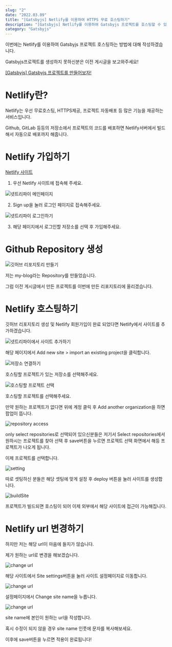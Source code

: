 ```yaml
---
slug: "2"
date: "2022.03.09"
title: "[Gatsbyjs] Netlify를 이용하여 HTTPS 무료 호스팅하기"
description: "[Gatsbyjs] Netlify를 이용하여 Gatsbyjs 프로젝트를 호스팅할 수 있다."
category: "Gatsbyjs"
---
```


이번에는 Netlify를 이용하여 Gatsbyjs 프로젝트 호스팅하는 방법에 대해 작성하겠습니다.

Gatsbyjs프로젝트를 생성하지 못하신분은 이전 게시글을 보고와주세요!

[[Gatsbyjs] Gatsbyjs 프로젝트를 만들어보자!](https://ogt-blog.netlify.app/Gatsbyjs/1)

# Netlify란?

Netlify는 우선 무료호스팅, HTTPS제공, 프로젝트 자동배포 등 많은 기능을 재공하는 서비스입니다.

Github, GitLab 등등의 저장소에서 프로젝트의 코드를 배포하면 Netlify서버에서 빌드해서 자동으로 배포까지 해줍니다.

# Netlify 가입하기

[Netlify 사이트](https://www.netlify.com/)

1. 우선 Netlify 사이트에 접속해 주세요.

![넷트리파이 메인페이지](images/mainPage.png)

2. Sign up을 눌러 로그인 페이지로 접속해주세요.

![넷트리파이 로그인하기](images/loginPage.png)

3. 해당 페이지에서 로그인할 저장소를 선택 후 가입해주세요.

# Github Repository 생성

![깃허브 리포지토리 만들기](images/createRepository.png)

저는 my-blog라는 Repository를 만들었습니다.

그럼 이전 게시글에서 만든 프로젝트를 이번에 만든 리포지토리에 올리겠습니다.

# Netlify 호스팅하기

깃허브 리포지토리 생성 및 Netlify 회원가입이 완료 되었다면 Netlify에서 사이트를 추가하겠습니다.

![넷트리파이에서 사이트 추가하기](images/addSite.png)

해당 페이지에서 Add new site > import an existing project을 클릭합니다.

![저장소 연결하기](images/connectRepository.png)

호스팅할 프로젝트가 있는 저장소를 선택해주세요.

![호스팅할 프로젝트 선택](images/chooseProject.png)

호스팅할 프로젝트를 선택해주세요.

만약 원하는 프로젝트가 없다면 위에 계정 클릭 후 Add another organization을 하면 팝업이 뜹니다.

![repository access](images/repositoryAccess.png)

only select repositories로 선택되어 있으신분들은 저기서 Select repositories에서 원하시는 프로젝트를 찾아 선택 후 save버튼을 누르면 프로젝트 선택 화면에서 해등 프로젝트가 나오게 됩니다.

이제 프로젝트를 선택합니다.

![setting](images/setting.png)

따로 셋팅하신 분들은 해당 셋팅에 맞게 설정 후 deploy 버튼을 눌러 사이트를 생성합니다.

![buildSite](images/buildSite.png)

프로젝트가 빌드되면 호스팅이 되어 이제 외부에서 해당 사이트에 접근이 가능해집니다.

# Netlify url 변경하기

하지만 저는 해당 url이 마음에 들지가 않습니다.

제가 원하는 url로 변경을 해보겠습니다.

![change url](images/changeUrl1.png)

해당 사이트에서 Site settings버튼을 눌러 사이트 설정페이지로 이동합니다.

![change url](images/changeUrl2.png)

설정페이지에서 Change site name을 누릅니다.

![change url](images/changeUrl3.png)

site name에 본인이 원하는 url을 작성합니다.

혹시 수정이 되지 않을 경우 site name 인풋에 문자를 복사해보세요.

이후에 save버튼을 누르면 적용이 완료됩니다!

